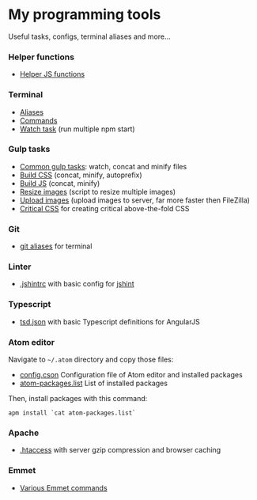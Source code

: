 # My programming tools

Useful tasks, configs, terminal aliases and more...

### Helper functions

* [Helper JS functions](functions.js)

### Terminal

* [Aliases](aliases.md)
* [Commands](commands-terminal.md)
* [Watch task](tasks/watch.sh) (run multiple npm start)

### Gulp tasks

* [Common gulp tasks](tasks/gulpfile.js): watch, concat and minify files
* [Build CSS](tasks/build-css.js) (concat, minify, autoprefix)
* [Build JS](tasks/build-js.js) (concat, minify)
* [Resize images](tasks/resize-images.js) (script to resize multiple images)
* [Upload images](tasks/upload-images.js) (upload images to server, far more faster then FileZilla)
* [Critical CSS](tasks/gulp-critical.js) for creating critical above-the-fold CSS

### Git

* [git aliases](aliases-git.md) for terminal

### Linter

* [.jshintrc](.jshintrc) with basic config for [jshint](http://jshint.com/)

### Typescript
* [tsd.json](tsd.json) with basic Typescript definitions for AngularJS

### Atom editor
Navigate to `~/.atom` directory and copy those files:

* [config.cson](config.cson) Configuration file of Atom editor and installed packages
* [atom-packages.list](atom-packages.list) List of installed packages

Then, install packages with this command:
```
apm install `cat atom-packages.list`
```

### Apache

* [.htaccess](.htaccess) with server gzip compression and browser caching

### Emmet

* [Various Emmet commands](commands-emmet.md)
